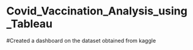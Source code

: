 # Covid_Vaccination_Analysis_using _Tableau
#Created a dashboard on the dataset obtained from kaggle

